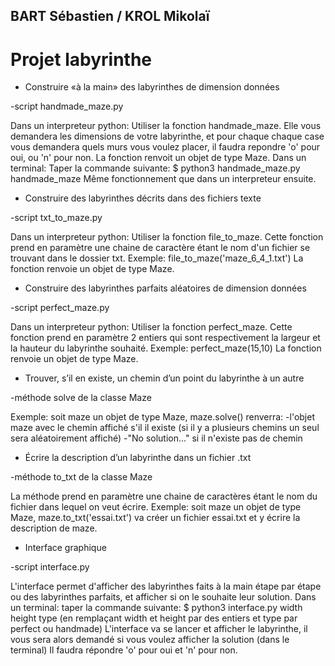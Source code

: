 ## BART Sébastien / KROL Mikolaï

# Projet labyrinthe


* Construire «à la main» des labyrinthes de dimension données

 -script handmade_maze.py

Dans un interpreteur python:
	Utiliser la fonction handmade_maze.
	Elle vous demandera les dimensions de votre labyrinthe, et pour chaque chaque case vous demandera quels murs vous voulez placer, il faudra repondre 'o' pour oui, ou 		'n' pour non.
	La fonction renvoit un objet de type Maze.
Dans un terminal:
	Taper la commande suivante:
	$ python3 handmade_maze.py handmade_maze
	Même fonctionnement que dans un interpreteur ensuite.


* Construire des labyrinthes décrits dans des fichiers texte

 -script txt_to_maze.py

Dans un interpreteur python:
	Utiliser la fonction file_to_maze.
	Cette fonction prend en paramètre une chaine de caractère étant le nom d'un fichier se trouvant dans le dossier txt.
	Exemple: file_to_maze('maze_6_4_1.txt')
	La fonction renvoie un objet de type Maze.


* Construire des labyrinthes parfaits aléatoires de dimension données

 -script perfect_maze.py

Dans un interpreteur python:
	Utiliser la fonction perfect_maze.
	Cette fonction prend en paramètre 2 entiers qui sont respectivement la largeur et la hauteur du labyrinthe souhaité.
	Exemple: perfect_maze(15,10)
	La fonction renvoie un objet de type Maze.


* Trouver, s’il en existe, un chemin d’un point du labyrinthe à un autre

 -méthode solve de la classe Maze

 Exemple: soit maze un objet de type Maze, maze.solve() renverra:
	-l'objet maze avec le chemin affiché s'il il existe (si il y a plusieurs chemins un seul sera aléatoirement affiché)
	-"No solution..." si il n'existe pas de chemin


* Écrire la description d’un labyrinthe dans un fichier .txt

 -méthode to_txt de la classe Maze

 La méthode prend en paramètre une chaine de caractères étant le nom du fichier dans lequel on veut écrire.
 Exemple: soit maze un objet de type Maze, maze.to_txt('essai.txt') va créer un fichier essai.txt et y écrire la description de maze.


* Interface graphique

 -script interface.py

 L'interface permet d'afficher des labyrinthes faits à la main étape par étape ou des labyrinthes parfaits, et afficher si on le souhaite leur solution.
 Dans un terminal:
	taper la commande suivante:
		$ python3 interface.py width height type (en remplaçant width et height par des entiers et type par perfect ou handmade)
	L'interface va se lancer et afficher le labyrinthe, il vous sera alors demandé si vous voulez afficher la solution (dans le terminal)
	Il faudra répondre 'o' pour oui et 'n' pour non.
